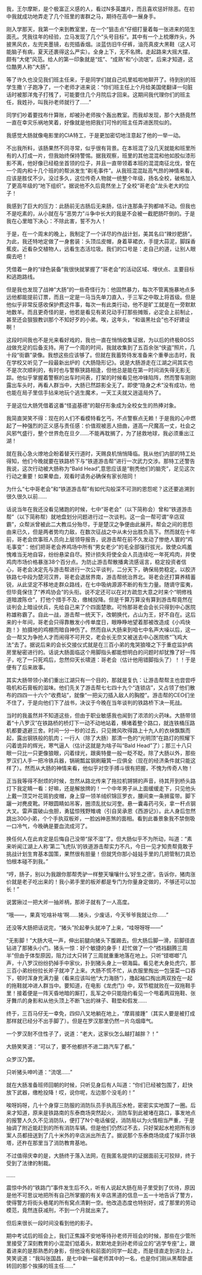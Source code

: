 ---
---
我，王尔摩斯，是个极富正义感的人，看过N多英雄片，而且喜欢惩奸除恶。在初中我就成功地弄走了几个班里的害群之马，期待在高中一展身手。

刚入学那天，我第一个来到教室里，在一个“狙击点”仔细打量着每一张进来的陌生面孔。凭我往年的经验，立马发现了几个“头号目标”。其中有一个上梳爆炸头，外披黑风衣，左兜夹墨镜，右兜插香烟。淡蓝仿旧牛仔裤，油亮真皮大黑鞋（这人可能脑子有病，夏天还裹得这么严实）。全身上下，无不名牌。走起路来大摇大摆，颇有“大佬”风范。给人的第一印象就是“炫”、“成熟”和“小流氓”。后来才知道，这位酷男人称“大肠”。

等了许久也没见我们班主任来，于是同学们就自己叽里呱啦地聊开了。待到别的班学生撒丫子跑净了，一个老师才进来说：“你们班主任上个月给美国佬翻译一句脏话时被那洋鬼子打残了，可能要住几个月院后才回来。这期间我代理你们的班主任，我姓孙，叫我孙老师就行了……”

同学们吵着要找布什算账，却被孙老师挨个轰出教室。而我却发现，那个大肠竟然一直在幸灾乐祸地笑着，好像就是他把我们可怜的班主任弄进医院似的。

我感觉大肠就像电影里的CIA特工，于是更加密切地注意起了他的一举一动。

不出我所料，该肠果然不同寻常，似乎很有背景。在本班混了没几天就能和班里所有的人打成一片，但我始终保持警惕。据我观察，班里的其他混混和他如胶似漆形影不离，他好像已经稳坐首领的位子，并且一直带领着本班的混混南征北伐，曾在一个周内和十几个班的的帮派发生“剃毛事件”。从我班混混趾高气昂的神情来看，应该是胜仗不少。没过多久，这位传奇人物就一统整个年级，扬名全校，破格加入了更高年级的“地下组织”。据说他不久后竟然坐上了全校“哥老会”龙头老大的位子！

我感到了巨大的压力：此肠前无古肠后无来肠，估计连那条子狗都啃不动。但我也不是吃素的，从小就在与“恶势力”斗争中长大的我是不会被一截肥肠吓倒的。于是我在心里暗下决心：不除此害，誓不为人！

于是，在一个周末的晚上，我制定了一个详尽的作战计划，美其名曰“辣炒肥肠”。为此，我还特地定做了一身套装：头顶瓜皮帽，身着草裙衣，手提大蒜泥，脚踩香蕉皮。近看杂交植物人，远看生态活垃圾。我们的口号是：走自己的道，让别人眼瘸去吧！

凭借着一身的“绿色装备”我很快就掌握了“哥老会”的活动区域、埋伏点、主要目标和逃跑路线。

但是我也发现了战神“大肠”的一些奇怪行为：他固然暴力，每次不管离施暴地点多远他都能提前订票，而且一定是一马当先单刀直入，于三军之中取上将首级。但是他似乎非常反感收保护费这件事，每次一有此类行动，他不是旷工就是在一旁默默地数羊。而且更奇怪的是，他若是看见有弟兄动手打那些摊贩，必定会上前制止，甚至还会狠狠教训那个不知好歹的小弟。唉，这年头，“和谐黑社会”也不好建设啊！

这段时间我也不是光来看好戏的，我也一直在悄悄收集证据，为以后的终极BOSS战做充足的后备支持。用了一个周的时间，我就收集到了五百余张“侠盗”照片，几十段“街霸”录像。我想这些应该够了。但就在我蓄势待发准备来个重拳出击时，我在学校又听见了一段最新出炉的《大肠隐形记》。说是大肠游走在江湖之间其实也不是次次顺利的，有时也与警察狭路相逢，但他总是能在第一时间消失得无影无踪。他似乎掌握着警察的出车时间表，打架的时候看见他冲锋陷阵，然而警车刚刚露出车头时，再看人群当中，大肠已然踪影全无了。即使“隐身之术”没有成功，他也能在局子里信手拈来地玩个逃生魔术，一天工夫就又逍遥局外了。

于是这位大肠凭借着这番“怪盗基德”的靓仔形象成为全校女生的热捧对象。

我简直哭笑不得：现在的人们不看模特看乞丐，不点警察点无赖！于是我的心中燃起了一种强烈的正义感与责任感：价值观被恶人扭曲，道高一尺魔高一丈，社会之风邪气盛行，整个世界危在旦夕……不能再耽搁了，为了拯救地球，我必须重出江湖！

就在我心急火燎地企盼着替天行道时，天赐良机悄悄降临。我从他们内部的特工处得知，他们今晚就要在铁路桥下与“铁道游击帮”进行一次武力交涉。那特工还警告我说，这次行动被大肠称为“Bald Head”,意思应该是“剔秃他们的脑壳”，足见这次行动之重要！如果晕血，观看时请务必确保有家长陪同！

为什么“七中哥老会”和“铁道游击帮”有如代沟般深不可测的恩怨呢？这还要追溯到很久很久以前……

话说当年在我还没看见猪跑的时候，七中“哥老会”（以下简称会）曾和“铁道游击帮”（以下简称帮）就地盘划分问题进行过一次谈判。这一会一帮可谓“辛店双霸”，众帮派曾被此二大教瓜分殆尽，于是楚汉之争便由此展开。帮会之间的恩怨由来已久，但是两者势均力敌，在数次征战之中从未分出胜负高下。然而就在十年前，哥老会炊事班人员向上层领导报告，说游击帮在前不久发动了惨绝人寰的“鸡毛事变”：他们把哥老会养鸡场中所有“男女老少”的毛全部强行拔光，致使众鸡羞愧难当无地自容，纷纷悬梁自尽。预计损失将使全会人员连续吃一年死鸡肉，并使鸡肉市场价格暴涨38个百分点。为防止游击帮散播禽流感谣言，稳定投资者信心，哥老会决定先与游击帮进行一次公平谈判，二分天下，确保局势稳定。以胶济铁路七中段为楚河汉界，哥老会退居界南，游击帮统治界北。哥老会还打算养精蓄锐，从此坚定不移地走群众路线，在七中吸纳源源不断的有生力量。随谪守蛮夷，但毕竟保住了“养鸡协会”的头衔。说不定还可以在对方疏忽大意之时来个“明修栈道暗渡陈仓”，打他个措手不及，缴械投降。但是千算万算没有算到游击帮竟然在谈判会上暗设伏兵，先给自己来了个四面楚歌。可怜那哥老会会长只得到中心医院称雄称霸了。自此一战，游击帮一统天下，改朝换代，占山为王，好不自在。这后来的十年间，哥老会只得靠散发小传单度日，眼睁睁地望着那被改造成《小鸡快跑！》拍摄地的鸡棚而暗自神伤了。然而自从大肠来到咱七中名声大噪以后，这一会一帮又为争抢人才而闹得不可开交，老会长无奈又被送去中心医院练“飞鸡大法”去了。据说后来的会长交接仪式就是在三百小弟的鬼哭狼嚎之下于重症监护病房里秘密进行的。话说大肠面临这个用脚指头都能想明白的问题时却犹豫了好一阵子，吃了一只死鸡后，忽然仰天长啸道：哥老会（估计他用错脚指头了）！！于是便有了后来故事。

其实大肠带领小弟们重出江湖只有一个目的，那就是复仇：让游击帮帮主也尝尝呼吸机和石膏板的滋味。他们先关了游击帮七七四十九个“连锁店”，又占领了他们散布的四四一十六个“收费站”，就像“一把尖刀插入敌人的胸膛”。游击帮的CEO们坐不住了，于是向他们下了战书，决议于今晚在当年谈判的铁路桥下决一死战。

当时的我虽然并不知道这些，但由于职业敏感我也闻到了浓浓的火药味。大肠带领着“十八罗汉”在铁路桥的桥灯下一动不动地站着，横堵着整个路口，就连铁桶压路机都要退避三舍。时间一分一秒的过去，只见微风吹得路上十九人的衣袂飘飘而起，露出钢铁般的肌肉；一行人（除了大肠）那清一色的“光明顶”在路灯的照耀下闪着诡异的辉光，寒气逼人（估计这就是为啥子叫“Bald Head”了）；那三十八只眼一只比一只更像狼眼，闪着绿光，跟奥特曼一般一眨不眨。除了大肠以外，那些罗汉们人手一把冷铁兵器，锅碗瓢盆钢刷簸箕一应俱全（现在的经济条件就只能这样了）。然而从大肠的神情来看，他似乎对空手搏斗很有把握，不愧为传奇人物！

正当我等得不耐烦的时候，忽然从路北传来了拖拉机锵锵的声音，待其开到桥头路灯下我定睛一看：好嘛，还是解放牌的！一个中年男子从上面缓缓走下，只见他头上戴一顶艾叶花斑豹皮帽，身上穿一领羊绒织锦叵罗衣，腰间束一条狮蛮带。脚下躧一对麂皮靴。环眼圆睛如吊客，圈须乱扰似河奎。悬一囊毒药弓矢，拿一杆点钢大叉。雷声震破山虫胆，勇猛惊残野雉魂（引自吴承恩《西游记》）。此人身后忽然跳出300小弟，个个手执双板斧，一脸凶神恶煞的面相。看到此番景象我不禁倒吸一口冷气，今晚确是要血流成河了。

换任何人在此肯定是后悔自己没带“尿不湿”了。但大肠似乎不为所动，叫道：“素来听闻江湖上人称‘第二飞虎队’的铁道游击帮实力不凡，今日一见才知贵帮竟敢于挑战计划生育基本国策，果然很有胆量！但就凭你那小娃娃手里的几把管制刀具恐怕根本碰不到我。”

“哼，肠子，别以为我跟你那帮秃驴一样整天嚷嚷什么‘好生之德’。告诉你，猪肉涨价就是老子吃出来的！我小弟手里的板斧都是专门为你量身定做的，不够还可以加长！”

说罢揪过一把大斧一抽斧柄，那斧子就有了一人高度。

“哦——，果真‘吃啥补啥’啊……猪头，少废话，今天爷爷我就让你……”

还没等大肠把话说完，“猪头”抡起拳头就冲了上来，“哇呀呀呀——”

“无影脚！”大肠大吼一声，伸出前腿向猪头下腹踢去。但大肠后脚一滑，前脚径直钻进了那猪头小门。猪头一惊：好个敏捷的身手！赶忙做了一个“捂裆翻腾三周半”但由于体型原因，阻力过大只转了三周就重重地落在地上。只听“铿啷啷”几声，十八罗汉纷纷扔掉手中家伙，扑到猪头身上一顿海扁。看见老大身处虎穴，那三百小弟纷纷拉长斧子就冲了上来。大肠不慌不忙，从衣服里掏出一包菠菜一口吞下，顿时浑身充满力量（看来应该叫他“大力海肠”），撸起袖口掏出两双拴在一起的拖鞋就冲进人群当中。要知道，在电影《龙虎门》中，双节棍就败在一双拖鞋手里！接着便是一阵天昏地暗的厮打，乱军之中只能隐约看见一个甩着两双拖鞋、张牙舞爪的身影和从他头顶上不断飞出的袜子、鞋垫和假发……

终于，三百马仔无一幸免，四仰八叉地躺在地上，“摩肩接踵”（其实人要是被打成那样就已经分不出手脚了）。但是在罗汉那里仍然一片乌烟瘴气。

一个罗汉耐不住性子了，说道：“老大，这家伙怎么越打越胖？！”

大肠笑笑道：“可以了，要不他都挤不进二路汽车了都。”

众罗汉乃罢。

只听猪头呻吟道：“流氓……”

就在大肠准备班师回朝的时候，只听见身后有人叫道：“你们已经被包围了，赶快放下武器，缴枪投降！哎，说你呢，左边那个没毛的！”

唉呀妈呀，几十个身穿三防服的消防队员手执高压水枪，密密实实地围了一圈。后来才知道，原来是铁路南的东泰商场突然起火，消防车到此被堵在路口，事发地点的报警人久久不见消防队，便打了N个电话催促，消防局以为火情相当严重，于是抽调了附近能赶到的所有消防车辆。但是他们仍然过不去，只好架起水枪把所有涉案人员都扭送到了几十米外的辛店派出所去了。据说那个东泰商场烧成了埃菲尔铁塔，还杵在那里当了消防教育基地。

不过值得庆幸的是，大肠终于落入法网，在我匿名提供的证据面前无可狡辩，终于受到了法律的制裁。

……

震惊中外的“铁路门”事件发生后不久，听有人说起大肠在局子里受到了优待，原因是他不可思议地把所有自己所掌握的有关辛店黑道的信息一五一十地告诉了警方，使得警方将街头巷尾的所有窝点清剿一空。他改造态度也特别好，成了那里的劳动模范，竟然连获减刑，不到一个月就出来了。

但后来很长一段时间没看到他的影子。

期中考试后的班会上，我们正焦躁不安地等待孙老师开班会的时候，那些在少管所里接受了深刻教育的小混混们低着头，默默地走到孙老师设立的“逃学专座”上，跟着进来的是那熟悉的身影，但他没有和前面的同学一起走，而是径直走到讲台上，笑笑说道：“我叫张国昌，是七中新一届老师其中的一名，也是你们刚从黑帮卧底转回的那个挨揍的班主任……”